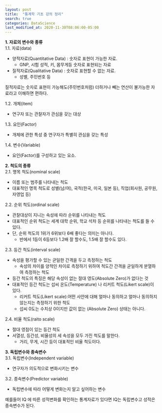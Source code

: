 ```yaml
---
layout: post
title:  "통계학 기초 강의 정리"
search: true
categories: DataScience
last_modified_at: 2020-11-30T08:06:00-05:00
---
```


**1. 자료의 변수와 종류**<br>
1.1. 자료(data)
 * 양적자료(Quantitative Data) : 숫자로 표현이 가능한 자료.
	* GNP, 시험 성적, 키, 몸무게등 숫자로 표현되는 자료
 * 질적자료(Qualitative Data) : 숫자로 표현할 수 없는 자료.
	* 성별, 주민번호 등
  
 질적자료는 숫자로 표현이 가능해도(주민번호처럼) 더하거나 빼는 연산이 불가능한 자료라고 이해하면 편하다.
 
1.2. 개체(item)
 * 연구자 또는 관찰자가 관심을 갖는 대상
 
1.3. 요인(Factor)
 * 개체에 관한 특성 중 연구자가 특별히 관심을 갖는 특성
 
1.4. 변수(Variable)
 * 요인(Factor)를 구성하고 있는 요소.

**2. 척도의 종류**<br>
2.1. 명목 척도(nominal scale)
 * 이름 또는 범주를 나타내는 척도
 * 대표적인 명목 척도로 성별(남/여), 국적(한국, 미국, 일본 등), 직업(회사원, 공무원, 자영업 등)

2.2. 순위 척도(ordinal scale)
 * 관찰대상이 지니는 속성에 따라 순위를 나타내는 척도
 * 대표적인 순위 척도는 세계 대학 순위, 학교 석차 등 순위를 나타내는 척도를 들 수 있다.
 * 단, 순위 척도의 1위가 6위보다 6배 좋다는 의미는 아니다.
	* 반에서 1등이 6등보다 1.2배 잘 할수도, 1.5배 잘 할수도 있다.
	
2.3. 등간 척도(interval scale)
 * 속성을 평가할 수 있는 균일한 간격을 두고 측정하는 척도
	* 속성의 차이를 양적인 차이로 측정하기 위하여 척도간 간격을 균일하게 분열하여 측정하는 척도
 * 등간 척도의 특징은 해당 속성이 없는 절대 영도(Absolute Zero)가 없다는 것
 * 대표적인 등간 척도는 섭씨 온도(Temperature) 나 리커트 척도(Likert scale)이 있다.
	* 리커트 척도(Likert scale):어떤 사안에 대해 얼마나 동의하고 얼마나 동의하지 않는지는 측정하기 위한 척도
	* 섭씨 0도는 수치상 0이지만 값이 없는 (Absolute Zero) 상태는 아니다.
	
2.4. 비율 척도(raito scale)
 * 절대 영점이 있는 등간 척도
 * 서열성, 등간성, 비율성의 세 속성을 모두 가진 척도를 말한다.
	* 거리, 무게, 시간 등이 대표적인 비율 척도이다.
	
**3. 독립변수와 종속변수**<br>
3.1. 독립변수(Independent variable)
 * 연구자가 의도적으로 변화시키는 변수
 
3.2. 종속변수(Predictor variable)
 * 독립변수에 따라 어떻게 변화는지 알고 싶어하는 변수
 
예를들어 IQ 에 따른 성적변화를 확인하는 통계자료가 있다면 IQ는 독립변수고 성적은 종속변수가 된다.

